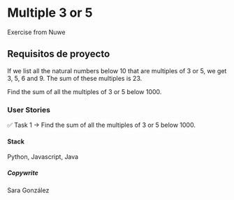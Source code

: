 # Multiple 3 or 5

Exercise from Nuwe

## Requisitos de proyecto

If we list all the natural numbers below 10 that are multiples of 3 or 5, we get 3, 5, 6 and 9. The sum of these multiples is 23.

Find the sum of all the multiples of 3 or 5 below 1000.

### User Stories

✅ Task 1 → Find the sum of all the multiples of 3 or 5 below 1000.

#### Stack

Python, Javascript, Java

##### Copywrite

Sara González